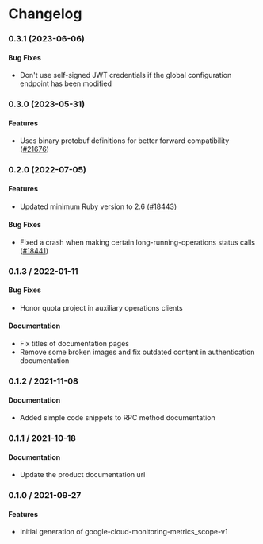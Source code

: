 # Changelog

### 0.3.1 (2023-06-06)

#### Bug Fixes

* Don't use self-signed JWT credentials if the global configuration endpoint has been modified 

### 0.3.0 (2023-05-31)

#### Features

* Uses binary protobuf definitions for better forward compatibility ([#21676](https://github.com/googleapis/google-cloud-ruby/issues/21676)) 

### 0.2.0 (2022-07-05)

#### Features

* Updated minimum Ruby version to 2.6 ([#18443](https://github.com/googleapis/google-cloud-ruby/issues/18443)) 
#### Bug Fixes

* Fixed a crash when making certain long-running-operations status calls ([#18441](https://github.com/googleapis/google-cloud-ruby/issues/18441)) 

### 0.1.3 / 2022-01-11

#### Bug Fixes

* Honor quota project in auxiliary operations clients

#### Documentation

* Fix titles of documentation pages
* Remove some broken images and fix outdated content in authentication documentation

### 0.1.2 / 2021-11-08

#### Documentation

* Added simple code snippets to RPC method documentation

### 0.1.1 / 2021-10-18

#### Documentation

* Update the product documentation url

### 0.1.0 / 2021-09-27

#### Features

* Initial generation of google-cloud-monitoring-metrics_scope-v1
